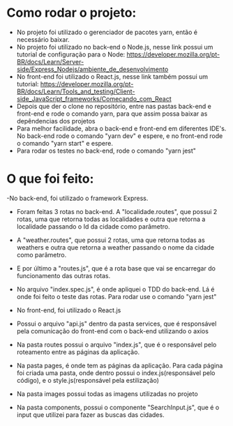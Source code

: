 # Como rodar o projeto:
- No projeto foi utilizado o gerenciador de pacotes yarn, então é necessário baixar.
- No projeto foi utilizado no back-end o Node.js, nesse link possui um tutorial de configuração para o Node: https://developer.mozilla.org/pt-BR/docs/Learn/Server-side/Express_Nodejs/ambiente_de_desenvolvimento
- No front-end foi utilizado o React.js, nesse link também possui um tutorial: https://developer.mozilla.org/pt-BR/docs/Learn/Tools_and_testing/Client-side_JavaScript_frameworks/Comecando_com_React
- Depois que der o clone no repositório, entre nas pastas back-end e front-end e rode o comando yarn, para que assim possa baixar as depêndencias dos projetos
- Para melhor facilidade, abra o back-end e front-end em diferentes IDE's. No back-end rode o comando "yarn dev" e espere, e no front-end rode o comando "yarn start" e espere.
- Para rodar os testes no back-end, rode o comando "yarn jest"


# O que foi feito:
-No back-end, foi utilizado o framework Express.
- Foram feitas 3 rotas no back-end. A "localidade.routes", que possui 2 rotas, uma que retorna todas as localidades e outra que retorna a localidade passando o Id da cidade como parâmetro.
- A "weather.routes", que possui 2 rotas, uma que retorna todas as weathers e outra que retorna a weather passando o nome da cidade como parâmetro.
- E por último a "routes.js", que é a rota base que vai se encarregar do funcionamento das outras rotas.
- No arquivo "index.spec.js", é onde apliquei o TDD do back-end. Lá é onde foi feito o teste das rotas. Para rodar use o comando "yarn jest"


- No front-end, foi utilizado o React.js
- Possui o arquivo "api.js" dentro da pasta services, que é responsável pela comunicação do front-end com o back-end utilizando o axios
- Na pasta routes possui o arquivo "index.js", que é o responsável pelo roteamento entre as páginas da aplicação.
- Na pasta pages, é onde tem as páginas da aplicação. Para cada página foi criada uma pasta, onde dentro possui o index.js(responsável pelo código), e o style.js(responsável pela estilização)
- Na pasta images possui todas as imagens utilizadas no projeto
- Na pasta components, possui o componente "SearchInput.js", que é o input que utilizei para fazer as buscas das cidades.

